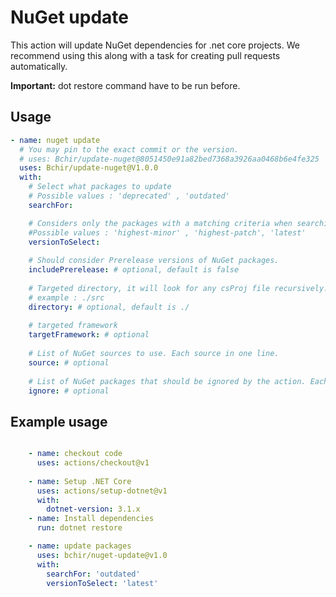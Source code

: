 # NuGet update

This action will update NuGet dependencies for .net core projects.
We recommend using this along with a task for creating pull requests automatically.

**Important:** dot restore command have to be run before.

## Usage

```Yaml
- name: nuget update
  # You may pin to the exact commit or the version.
  # uses: Bchir/update-nuget@8051450e91a82bed7368a3926aa0468b6e4fe325
  uses: Bchir/update-nuget@V1.0.0
  with:
    # Select what packages to update
    # Possible values : 'deprecated' , 'outdated'
    searchFor: 

    # Considers only the packages with a matching criteria when searching for newer packages
    #Possible values : 'highest-minor' , 'highest-patch', 'latest'
    versionToSelect: 
    
    # Should consider Prerelease versions of NuGet packages.
    includePrerelease: # optional, default is false
    
    # Targeted directory, it will look for any csProj file recursively.
    # example : ./src
    directory: # optional, default is ./
    
    # targeted framework
    targetFramework: # optional
    
    # List of NuGet sources to use. Each source in one line.
    source: # optional
    
    # List of NuGet packages that should be ignored by the action. Each NuGet on one line.
    ignore: # optional

```

## Example usage

```Yaml

    - name: checkout code
      uses: actions/checkout@v1
      
    - name: Setup .NET Core
      uses: actions/setup-dotnet@v1
      with:
        dotnet-version: 3.1.x
    - name: Install dependencies
      run: dotnet restore

    - name: update packages
      uses: bchir/nuget-update@v1.0
      with:
        searchFor: 'outdated'
        versionToSelect: 'latest'
```